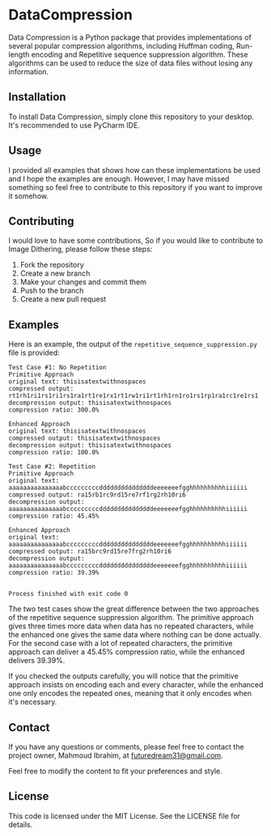 # DataCompression
Data Compression is a Python package that provides implementations of several popular compression algorithms, including Huffman coding, Run-length encoding and Repetitive sequence suppression algorithm. These algorithms can be used to reduce the size of data files without losing any information.

## Installation

To install Data Compression, simply clone this repository to your desktop. It's recommended to use PyCharm IDE.


## Usage

I provided all examples that shows how can these implementations be used and I hope the examples are enough. However, I may have missed something so feel free to contribute to this repository if you want to improve it somehow.

## Contributing

I would love to have some contributions, So if you would like to contribute to Image Dithering, please follow these steps:

1. Fork the repository
2. Create a new branch
3. Make your changes and commit them
4. Push to the branch
5. Create a new pull request

## Examples

Here is an example, the output of the `repetitive_sequence_suppression.py` file is provided:
```
Test Case #1: No Repetition
Primitive Approach
original text: thisisatextwithnospaces
compressed output: rt1rh1ri1rs1ri1rs1ra1rt1re1rx1rt1rw1ri1rt1rh1rn1ro1rs1rp1ra1rc1re1rs1
decompression output: thisisatextwithnospaces
compression ratio: 300.0%

Enhanced Approach
original text: thisisatextwithnospaces
compressed output: thisisatextwithnospaces
decompression output: thisisatextwithnospaces
compression ratio: 100.0%

Test Case #2: Repetition
Primitive Approach
original text: aaaaaaaaaaaaaaabcccccccccdddddddddddddddeeeeeeefgghhhhhhhhhhiiiiii
compressed output: ra15rb1rc9rd15re7rf1rg2rh10ri6
decompression output: aaaaaaaaaaaaaaabcccccccccdddddddddddddddeeeeeeefgghhhhhhhhhhiiiiii
compression ratio: 45.45%

Enhanced Approach
original text: aaaaaaaaaaaaaaabcccccccccdddddddddddddddeeeeeeefgghhhhhhhhhhiiiiii
compressed output: ra15brc9rd15re7frg2rh10ri6
decompression output: aaaaaaaaaaaaaaabcccccccccdddddddddddddddeeeeeeefgghhhhhhhhhhiiiiii
compression ratio: 39.39%


Process finished with exit code 0

```
The two test cases show the great difference between the two approaches of the repetitive sequence suppression algorithm. The primitive approach gives three times more data when data has no repeated characters, while the enhanced one gives the same data where nothing can be done actually. For the second case with a lot of repeated characters, the primitive approach can deliver a 45.45% compression ratio, while the enhanced delivers 39.39%.

If you checked the outputs carefully, you will notice that the primitive approach insists on encoding each and every character, while the enhanced one only encodes the repeated ones, meaning that it only encodes when it's necessary.

## Contact
If you have any questions or comments, please feel free to contact the project owner, Mahmoud Ibrahim, at futuredream31@gmail.com.

Feel free to modify the content to fit your preferences and style.

## License
This code is licensed under the MIT License. See the LICENSE file for details. 

